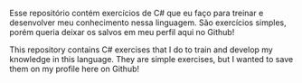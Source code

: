 Esse repositório contém exercícios de C# que eu faço para treinar e desenvolver meu conhecimento nessa linguagem. 
São exercícios simples, porém queria deixar os salvos em meu perfil aqui no Github!

This repository contains C# exercises that I do to train and develop my knowledge in this language.
They are simple exercises, but I wanted to save them on my profile here on Github!
